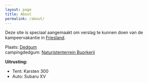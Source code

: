 ```yaml
---
layout: page
title: About
permalink: /about/
---
```


Deze site is speciaal aangemaakt om verslag te kunnen doen van de kampeervakantie in [Friesland](https://nl.wikipedia.org/wiki/Friesland).  

Plaats: [Dedgum](https://nl.wikipedia.org/wiki/Dedgum)  
campingdedgum: [Naturistenterrein Buorkerij](http://www.campingdedgum.nl/)

**Uitrusting:**
- Tent: Karsten 300
- Auto: Subaru XV
